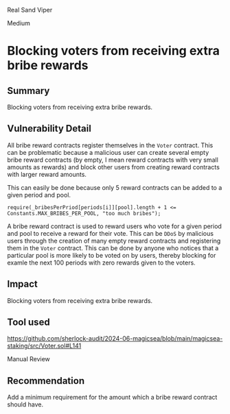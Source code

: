 Real Sand Viper

Medium

# Blocking voters from receiving extra bribe rewards

## Summary
Blocking voters from receiving extra bribe rewards.

## Vulnerability Detail
All bribe reward contracts register themselves in the `Voter` contract. This can be problematic because a malicious user can create several empty bribe reward contracts (by empty, I mean reward contracts with very small amounts as rewards) and block other users from creating reward contracts with larger reward amounts.

This can easily be done because only 5 reward contracts can be added to a given period and pool.

```solidity
require(_bribesPerPriod[periods[i]][pool].length + 1 <= Constants.MAX_BRIBES_PER_POOL, "too much bribes");

```

A bribe reward contract is used to reward users who vote for a given period and pool to receive a reward for their vote. This can be `DDoS` by malicious users through the creation of many empty reward contracts and registering them in the `Voter` contract. This can be done by anyone who notices that a particular pool is more likely to be voted on by users, thereby blocking for examle the next 100 periods with zero rewards given to the voters.

## Impact
Blocking voters from receiving extra bribe rewards.

## Tool used
https://github.com/sherlock-audit/2024-06-magicsea/blob/main/magicsea-staking/src/Voter.sol#L141

Manual Review

## Recommendation
Add a minimum requirement for the amount which a bribe reward contract should have.